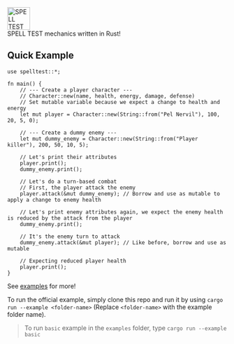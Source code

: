 <img src="https://s3-ap-southeast-1.amazonaws.com/spelltest.com/assets/logo_new.svg" height="52px" alt="SPELL TEST logo">
<br>
SPELL TEST mechanics written in Rust!

## Quick Example
```
use spelltest::*;

fn main() {
    // --- Create a player character ---
    // Character::new(name, health, energy, damage, defense)
    // Set mutable variable because we expect a change to health and energy
    let mut player = Character::new(String::from("Pel Nervil"), 100, 20, 5, 0);

    // --- Create a dummy enemy ---
    let mut dummy_enemy = Character::new(String::from("Player killer"), 200, 50, 10, 5);

    // Let's print their attributes
    player.print();
    dummy_enemy.print();

    // Let's do a turn-based combat
    // First, the player attack the enemy
    player.attack(&mut dummy_enemy); // Borrow and use as mutable to apply a change to enemy health
    
    // Let's print enemy attributes again, we expect the enemy health is reduced by the attack from the player
    dummy_enemy.print();

    // It's the enemy turn to attack
    dummy_enemy.attack(&mut player); // Like before, borrow and use as mutable

    // Expecting reduced player health
    player.print();
}
```

See [examples](https://github.com/bidipeppercrap/spelltest.rs/tree/master/examples) for more!

To run the official example, simply clone this repo and run it by using `cargo run --example <folder-name>` (Replace `<folder-name>` with the example folder name).

> To run `basic` example in the `examples` folder, type `cargo run --example basic`